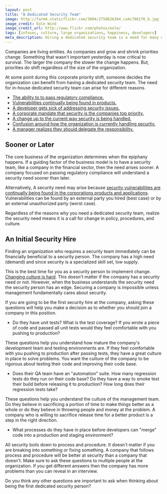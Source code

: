 ```yaml
---
layout: post
title: "A Dedicated Security Team"
image: http://farm4.staticflickr.com/3004/2750626364_ca4c7861f6_b.jpg
image_credit: Eole Wind
image_credit_url: http://www.flickr.com/photos/eole/
tags: [infosec, culture, large organizations, happiness, developers]
meta_description: Hiring a dedicated security team is a need for many organizations. Security people need to ask the following questions to evaluate this opportunity.
---
```


Companies are living entities. As companies and grow and shrink priorities change. Something that wasn't important yesterday is now critical to survival. The larger the company the slower the change happens. But, priorities do shift regardless of the size of the organization.

At some point during this corporate priority shift, someone decides the organization can benefit from having a dedicated security team. The need for in-house dedicated security team can arise for different reasons.

* [The ability to to pass regulatory compliance.][7]
* [Vulnerabilities continually being found in products.][1]
* [A developer gets sick of addressing security issues.][5]
* [A corporate mandate that security is the companies top priority.][6]
* [A change up to the current way security is being handled.][3]
* [Confusion around how the organization is currently handling security.][4]
* [A manager realizes they should delegate the responsibility.][2]

## Sooner or Later

The core business of the organization determines when the epiphany happens. If a guiding factor of the business model is to have a security team, like a company in the financial sector, then the need arises sooner. A company focused on passing regulatory compliance will understand a security need sooner than later.

Alternatively, A security need may arise because [security vulnerabilities are continually being found in the corporations products and applications][9]. Vulnerabilities can be found by an external party you hired (best case) or by an external unauthorized party (worst case). 

Regardless of the reasons why you need a dedicated security team, realize the security need means it is a call for change in policy, procedures, and culture.

## An Initial Security Hire

Finding an organization who requires a security team immediately can be financially beneficial to a security person. The company has a high need (demand) and since security is a specialized skill set, low supply. 

This is the best time for you as a security person to implement change. [Changing culture is hard][8]. This doesn't matter if the company has a security need or not. However, when the business understands the security need the security person has an edge. Securing a company is impossible unless management fundamentally cares about security.

If you are going to be the first security hire at the company, asking these questions will help you make a decision as to whether you should join a company in this position.

* Do they have unit tests? What is the test coverage? If you wrote a piece of code and passed all unit tests would they feel comfortable with you pushing to production? 

These questions help you understand how mature the company's development team and testing environments are. If they feel comfortable with you pushing to production after passing tests, they have a great culture in place to solve problems. You want the culture of the company to be rigorous about testing their code and improving their code base.

* Does their QA team have an "automation" suite. How many regression tests do they run on their code base? Do they have a way to smoke test their build before releasing it to production? How long does their regression tests take?

These questions help you understand the culture of the management team. Do they believe in sacrificing a portion of time to make things better as a whole or do they believe in throwing people and money at the problem. A company who is willing to sacrifice release time for a better product is a step in the right direction.

* What processes do they have in place before developers can "merge" code into a production and staging environment?

All security boils down to process and procedure. It doesn't matter if you are breaking into something or fixing something. A company that follows process and procedure will be better at security than a company that doesn't. Make sure to ask these questions to multiple people at the organization. If you get different answers then the company has more problems than you can reveal in an interview.

Do you think any other questions are important to ask when thinking about being the first dedicated security person?

[1]: http://www.google.com/about/appsecurity/reward-program/
[2]: http://www.wright.edu/~scott.williams/LeaderLetter/delegating.htm
[3]: http://www.bankinfosecurity.com/re-building-infosec-team-a-5122/op-1
[4]: http://www.infosecisland.com/blogview/22365-Cloud-Confusion-is-Considerable.html
[5]: http://discursive.com/2012/06/02/developers-security-is-your-problem-get-over-it/
[6]: https://www.google.com/search?&q=%22Security+is+our+priority%22
[7]: http://www.ama-assn.org/amednews/2012/04/23/bisf0426.htm
[8]: /2012/08/company-culture-is-defined-by-you-and-your-actions/
[9]: /2013/01/how-to-secure-any-application/
